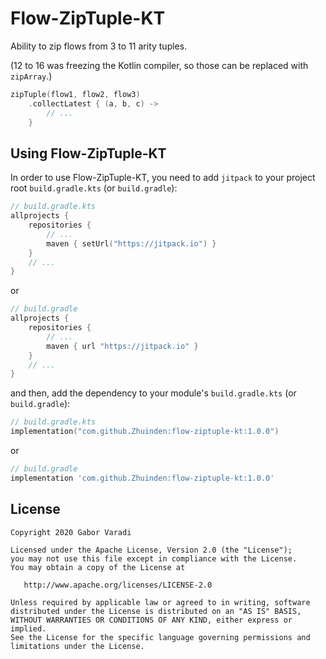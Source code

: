 # Flow-ZipTuple-KT

Ability to zip flows from 3 to 11 arity tuples.

(12 to 16 was freezing the Kotlin compiler, so those can be replaced with `zipArray`.)

``` kotlin
zipTuple(flow1, flow2, flow3)
    .collectLatest { (a, b, c) ->
        // ...
    }
```

## Using Flow-ZipTuple-KT

In order to use Flow-ZipTuple-KT, you need to add `jitpack` to your project root `build.gradle.kts`
(or `build.gradle`):

``` kotlin
// build.gradle.kts
allprojects {
    repositories {
        // ...
        maven { setUrl("https://jitpack.io") }
    }
    // ...
}
```

or

``` groovy
// build.gradle
allprojects {
    repositories {
        // ...
        maven { url "https://jitpack.io" }
    }
    // ...
}
```

and then, add the dependency to your module's `build.gradle.kts` (or `build.gradle`):

``` kotlin
// build.gradle.kts
implementation("com.github.Zhuinden:flow-ziptuple-kt:1.0.0")
```

or

``` groovy
// build.gradle
implementation 'com.github.Zhuinden:flow-ziptuple-kt:1.0.0'
```

## License

    Copyright 2020 Gabor Varadi

    Licensed under the Apache License, Version 2.0 (the "License");
    you may not use this file except in compliance with the License.
    You may obtain a copy of the License at

       http://www.apache.org/licenses/LICENSE-2.0

    Unless required by applicable law or agreed to in writing, software
    distributed under the License is distributed on an "AS IS" BASIS,
    WITHOUT WARRANTIES OR CONDITIONS OF ANY KIND, either express or implied.
    See the License for the specific language governing permissions and
    limitations under the License.
